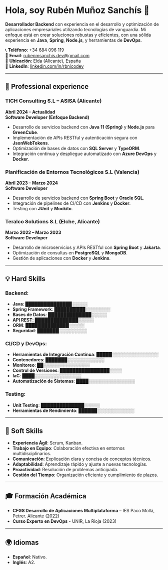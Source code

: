 # Hola, soy Rubén Muñoz Sanchís 👋

**Desarrollador Backend** con experiencia en el desarrollo y optimización de aplicaciones empresariales utilizando tecnologías de vanguardia. Mi enfoque está en crear soluciones robustas y eficientes, con una sólida experiencia en **Java**, **Spring**, **Node.js**, y herramientas de **DevOps**.

📞 **Teléfono**: +34 684 096 119  
📧 **Email**: [rubenmsanchis.dev@gmail.com](mailto:rubenmsanchis.dev@gmail.com)  
📍 **Ubicación**: Elda (Alicante), España  
🔗 **LinkedIn**: [linkedin.com/in/rbnicodev](https://www.linkedin.com/in/rbnicodev/) 

---

## 🚀 Professional experience

### **TICH Consulting S.L – ASISA (Alicante)**  
**Abril 2024 – Actualidad**  
**Software Developer (Enfoque Backend)**  
- Desarrollo de servicios backend con **Java 11 (Spring)** y **Node.js** para **GreenCube**.
- Implementación de APIs RESTful y autenticación segura con **JsonWebTokens**.
- Optimización de bases de datos con **SQL Server** y **TypeORM**.
- Integración continua y despliegue automatizado con **Azure DevOps** y **Docker**.

### **Planificación de Entornos Tecnológicos S.L (Valencia)**  
**Abril 2023 – Marzo 2024**  
**Software Developer**  
- Desarrollo de servicios backend con **Spring Boot** y **Oracle SQL**.
- Integración de pipelines de CI/CD con **Jenkins** y **Docker**.
- Testing con **JUnit** y **Mockito**.

### **Teralco Solutions S.L (Elche, Alicante)**  
**Marzo 2022 – Marzo 2023**  
**Software Developer**  
- Desarrollo de microservicios y APIs RESTful con **Spring Boot** y **Jakarta**.
- Optimización de consultas en **PostgreSQL** y **MongoDB**.
- Gestión de aplicaciones con **Docker** y **Jenkins**.

---

## 💡 Hard Skills

### **Backend**:
- **Java**: ███████████████░░░░░  
- **Spring Framework**: ██████████░░░░░░░░  
- **Bases de Datos**: ██████████████░░░░░  
- **API REST**: ██████████████░░░░░  
- **ORM**: ██████████████░░░░░  
- **Seguridad**: ███████░░░░░░░░░  

### **CI/CD y DevOps**:
- **Herramientas de Integración Continua**: █████░░░░░░░░░░░░░░░  
- **Contenedores**: ███████░░░░░░░░░░░░  
- **Monitoreo**: ██░░░░░░░░░░░░░░░  
- **Control de Versiones**: ████████████████░░░░  
- **IaC**: ████░░░░░░░░░░░░░░░  
- **Automatización de Sistemas**: ████░░░░░░░░░░░░░░░  

### **Testing**:
- **Unit Testing**: ██████████████░░░░░  
- **Herramientas de Rendimiento**: ██████░░░░░░░░░░░░  

---

## 🌟 Soft Skills

- **Experiencia Ágil**: Scrum, Kanban.
- **Trabajo en Equipo**: Colaboración efectiva en entornos multidisciplinarios.
- **Comunicación**: Explicación clara y concisa de conceptos técnicos.
- **Adaptabilidad**: Aprendizaje rápido y ajuste a nuevas tecnologías.
- **Proactividad**: Resolución de problemas anticipada.
- **Gestión del Tiempo**: Organización eficiente y cumplimiento de plazos.

---

## 🎓 Formación Académica

- **CFGS Desarrollo de Aplicaciones Multiplataforma** – IES Paco Mollá, Petrer. Alicante (2022)
- **Curso Experto en DevOps** - UNIR, La Rioja (2023)

---

## 🌍 Idiomas

- **Español**: Nativo.
- **Inglés**: A2.
